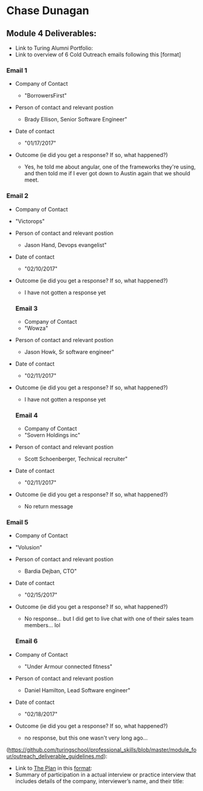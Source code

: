 # Chase Dunagan

## Module 4 Deliverables:

* Link to Turing Alumni Portfolio:
* Link to overview of 6 Cold Outreach emails following this [format]

### Email 1

* Company of Contact
  * "BorrowersFirst"

* Person of contact and relevant postion 
  * Brady Ellison, Senior Software Engineer"

* Date of contact
  * "01/17/2017"

* Outcome (ie did you get a response? If so, what happened?)

  * Yes, he told me about angular, one of the frameworks they're using, and then told me if I ever got down to Austin again that we should meet.
  
  
### Email 2

  * Company of Contact
  * "Victorops"

* Person of contact and relevant postion 
  * Jason Hand, Devops evangelist"

* Date of contact
  * "02/10/2017"

* Outcome (ie did you get a response? If so, what happened?)

  * I have not gotten a response yet
  
  ### Email 3

  * Company of Contact
  * "Wowza"

* Person of contact and relevant postion 
  * Jason Howk, Sr software engineer"

* Date of contact
  * "02/11/2017"

* Outcome (ie did you get a response? If so, what happened?)

  * I have not gotten a response yet
  
  ### Email 4

  * Company of Contact
  * "Sovern Holdings inc"

* Person of contact and relevant postion 
  * Scott Schoenberger, Technical recruiter"

* Date of contact
  * "02/11/2017"

* Outcome (ie did you get a response? If so, what happened?)

  * No return message
  
 ### Email 5

  * Company of Contact
  * "Volusion"

* Person of contact and relevant postion 
  * Bardia Dejban, CTO"

* Date of contact
  * "02/15/2017"

* Outcome (ie did you get a response? If so, what happened?)

  * No response... but I did get to live chat with one of their sales team members... lol
  
   ### Email 6

* Company of Contact
  * "Under Armour connected fitness"

* Person of contact and relevant postion 
  * Daniel Hamilton, Lead Software engineer"

* Date of contact
  * "02/18/2017"

* Outcome (ie did you get a response? If so, what happened?)

  * no response, but this one wasn't very long ago... 
 

(https://github.com/turingschool/professional_skills/blob/master/module_four/outreach_deliverable_guidelines.md):
* Link to [The Plan](https://github.com/turingschool/backend-curriculum-site/blob/gh-pages/module4/projects/the-plan/index.md) in this [format](https://github.com/turingschool/backend-curriculum-site/blob/gh-pages/module4/projects/the-plan/template.markdown):
* Summary of participation in a actual interview or practice interview that includes details of the company, interviewer’s name, and their title:
